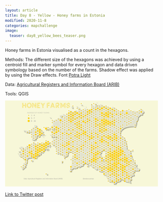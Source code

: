 ```yaml
---
layout: article
title: Day 8 - Yellow - Honey farms in Estonia
modified: 2020-11-8
categories: mapchallenge
image:
  teaser: day8_yellow_bees_teaser.png
---
```


Honey farms in Estonia visualised as a count in the hexagons. 

Methods: The different size of the hexagons was achieved by using a centroid fill and marker symbol for every hexagon and data driven symbology based on the number of the farms. Shadow effect was applied by using the Draw effects. Font [Potra Light](https://www.fontspace.com/potra-light-font-f29815)

Data: [Agricultural Registers and Information Board (ARIB)](https://www.pria.ee/registrid/pria-kaardiandmed)

Tools: QGIS

![image of categories](../../images/day8_yellow_bees.png)

[Link to Twitter post](https://twitter.com/evelynuuemaa/status/1325365063465754624)
